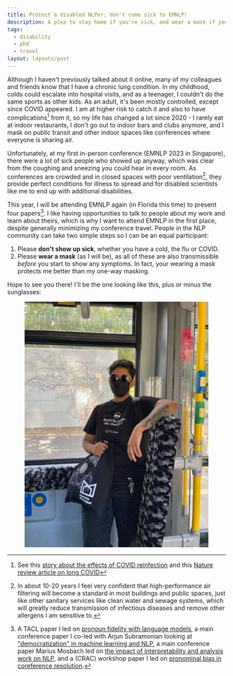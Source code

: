 ```yaml
---
title: Protect a disabled NLPer; don't come sick to EMNLP!
description: A plea to stay home if you're sick, and wear a mask if you're not.
tags:
  - disability
  - phd
  - travel
layout: layouts/post
---
```


Although I haven't previously talked about it online, many of my colleagues and friends know that I have a chronic lung condition.
In my childhood, colds could escalate into hospital visits, and as a teenager, I couldn't do the same sports as other kids.
As an adult, it's been mostly controlled, except since COVID appeared.
I am at higher risk to catch it and also to have complications[^covid-complications] from it, so my life has changed a lot since 2020 - I rarely eat at indoor restaurants, I don't go out to indoor bars and clubs anymore, and I mask on public transit and other indoor spaces like conferences where everyone is sharing air.

Unfortunately, at my first in-person conference (EMNLP 2023 in Singapore), there were a lot of sick people who showed up anyway, which was clear from the coughing and sneezing you could hear in every room.
As conferences are crowded and in closed spaces with poor ventilation[^ventilation], they provide perfect conditions for illness to spread and for disabled scientists like me to end up with additional disabilities.

This year, I will be attending EMNLP again (in Florida this time) to present four papers[^emnlp-work].
I like having opportunities to talk to people about my work and learn about theirs, which is why I want to attend EMNLP in the first place, despite generally minimizing my conference travel.
People in the NLP community can take two simple steps so I can be an equal participant:

1. Please **don't show up sick**, whether you have a cold, the flu or COVID.
2. Please **wear a mask** (as I will be), as all of these are also transmissible _before_ you start to show any symptoms. In fact, your wearing a mask protects me better than my one-way masking.

Hope to see you there! I'll be the one looking like this, plus or minus the sunglasses:

<figure>
<img width="500px" src="/static/img/2024-10-08-emnlp/mask.jpg">
</figure>

[^covid-complications]: See this [story about the effects of COVID reinfection](https://www.self.com/story/covid-reinfection-health-effects) and this [Nature review article on long COVID](https://www.nature.com/articles/s41591-024-03173-6)
[^ventilation]: In about 10-20 years I feel very confident that high-performance air filtering will become a standard in most buildings and public spaces, just like other sanitary services like clean water and sewage systems, which will greatly reduce transmission of infectious diseases and remove other allergens I am sensitive to.
[^emnlp-work]: A TACL paper I led on [pronoun fidelity with language models](https://arxiv.org/abs/2404.03134), a main conference paper I co-led with Arjun Subramonian looking at ["democratization" in machine learning and NLP](https://arxiv.org/abs/2406.11598), a main conference paper Marius Mosbach led on [the impact of interpretability and analysis work on NLP](https://arxiv.org/abs/2406.12618), and a (CRAC) workshop paper I led on [pronominal bias in coreference resolution](https://arxiv.org/abs/2409.05653).
